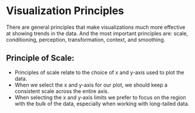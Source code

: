 # Visualization Principles

There are general principles that make visualizations much more effective at showing trends in the data. And the most important  principles are: scale, conditioning, perception, transformation, context, and smoothing.

## Principle of Scale:
- Principles of scale relate to the choice of x and y-axis used to plot the data. 
- When we select the x and y-axis for our plot, we should keep a consistent scale across the entire axis. 
- When selecting the x and y-axis limits we prefer to focus on the region with the bulk of the data, especially when working with long-tailed data.


